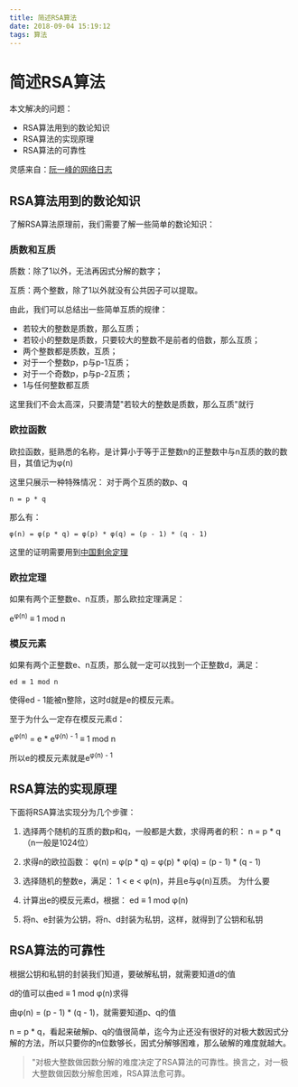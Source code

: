 ```yaml
---
title: 简述RSA算法
date: 2018-09-04 15:19:12
tags: 算法
---
```


# 简述RSA算法

本文解决的问题：
- RSA算法用到的数论知识
- RSA算法的实现原理
- RSA算法的可靠性

<!-- more -->

灵感来自：[阮一峰的网络日志](http://www.ruanyifeng.com/blog/2013/06/rsa_algorithm_part_one.html)

## RSA算法用到的数论知识
了解RSA算法原理前，我们需要了解一些简单的数论知识：

### 质数和互质

质数：除了1以外，无法再因式分解的数字；

互质：两个整数，除了1以外就没有公共因子可以提取。

由此，我们可以总结出一些简单互质的规律：

- 若较大的整数是质数，那么互质；
- 若较小的整数是质数，只要较大的整数不是前者的倍数，那么互质；
- 两个整数都是质数，互质；
- 对于一个整数p，p与p-1互质；
- 对于一个奇数p，p与p-2互质；
- 1与任何整数都互质

这里我们不会太高深，只要清楚"若较大的整数是质数，那么互质"就行

### 欧拉函数
欧拉函数，挺熟悉的名称，是计算小于等于正整数n的正整数中与n互质的数的数目，其值记为φ(n)

这里只展示一种特殊情况：
对于两个互质的数p、q
```
n = p * q
```
那么有：
```
φ(n) = φ(p * q) = φ(p) * φ(q) = (p - 1) * (q - 1)
```
这里的证明需要用到[中国剩余定理](https://en.wikipedia.org/wiki/Chinese_remainder_theorem)

### 欧拉定理
如果有两个正整数e、n互质，那么欧拉定理满足：

e<sup>φ(n)</sup> ≡ 1 mod n


### 模反元素
如果有两个正整数e、n互质，那么就一定可以找到一个正整数d，满足：
```
ed ≡ 1 mod n
```
使得ed - 1能被n整除，这时d就是e的模反元素。

至于为什么一定存在模反元素d：

e<sup>φ(n)</sup> = e * e<sup>φ(n) - 1</sup> ≡ 1 mod n

所以e的模反元素就是e<sup>φ(n) - 1</sup>

## RSA算法的实现原理
下面将RSA算法实现分为几个步骤：
1. 选择两个随机的互质的数p和q，一般都是大数，求得两者的积：
n = p * q （n一般是1024位）

2. 求得n的欧拉函数：
φ(n) = φ(p * q) = φ(p) * φ(q) = (p - 1) * (q - 1)

3. 选择随机的整数e，满足：
1 < e < φ(n)，并且e与φ(n)互质。
为什么要

4. 计算出e的模反元素d，根据：
ed ≡ 1 mod φ(n)

5. 将n、e封装为公钥，将n、d封装为私钥，这样，就得到了公钥和私钥

## RSA算法的可靠性
根据公钥和私钥的封装我们知道，要破解私钥，就需要知道d的值

d的值可以由ed ≡ 1 mod φ(n)求得

由φ(n) = (p - 1) * (q - 1)，就需要知道p、q的值

n = p * q，看起来破解p、q的值很简单，迄今为止还没有很好的对极大数因式分解的方法，所以只要你的n位数够长，因式分解够困难，那么破解的难度就越大。

> "对极大整数做因数分解的难度决定了RSA算法的可靠性。换言之，对一极大整数做因数分解愈困难，RSA算法愈可靠。
